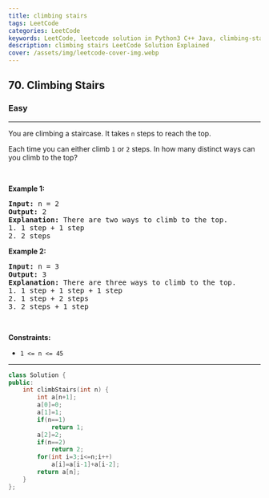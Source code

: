 ```yaml
---
title: climbing stairs
tags: LeetCode
categories: LeetCode
keywords: LeetCode, leetcode solution in Python3 C++ Java, climbing-stairs solution
description: climbing stairs LeetCode Solution Explained
cover: /assets/img/leetcode-cover-img.webp
---
```



<h2>70. Climbing Stairs</h2><h3>Easy</h3><hr><div><p>You are climbing a staircase. It takes <code>n</code> steps to reach the top.</p>

<p>Each time you can either climb <code>1</code> or <code>2</code> steps. In how many distinct ways can you climb to the top?</p>

<p>&nbsp;</p>
<p><strong>Example 1:</strong></p>

<pre><strong>Input:</strong> n = 2
<strong>Output:</strong> 2
<strong>Explanation:</strong> There are two ways to climb to the top.
1. 1 step + 1 step
2. 2 steps
</pre>

<p><strong>Example 2:</strong></p>

<pre><strong>Input:</strong> n = 3
<strong>Output:</strong> 3
<strong>Explanation:</strong> There are three ways to climb to the top.
1. 1 step + 1 step + 1 step
2. 1 step + 2 steps
3. 2 steps + 1 step
</pre>

<p>&nbsp;</p>
<p><strong>Constraints:</strong></p>

<ul>
	<li><code>1 &lt;= n &lt;= 45</code></li>
</ul>
</div>

---




```cpp
class Solution {
public:
    int climbStairs(int n) {
        int a[n+1];
        a[0]=0;
        a[1]=1;
        if(n==1)
            return 1;
        a[2]=2;
        if(n==2)
            return 2;
        for(int i=3;i<=n;i++)
            a[i]=a[i-1]+a[i-2];
        return a[n];
    }
};
```
